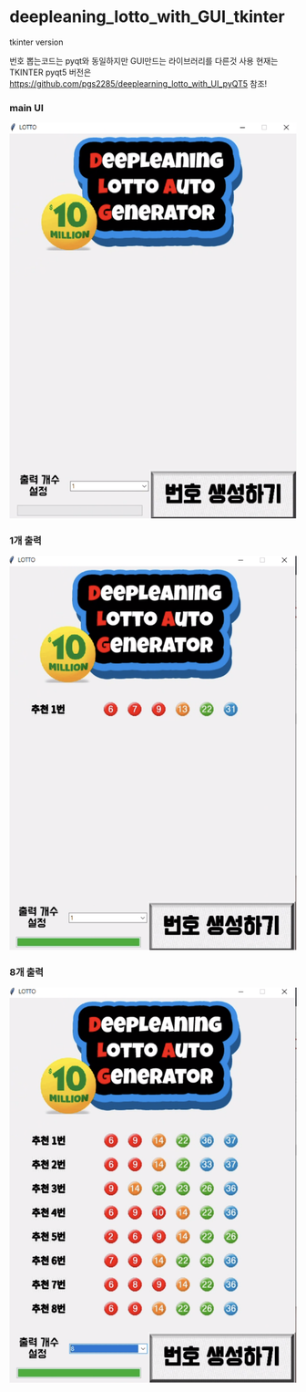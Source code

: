 # deepleaning_lotto_with_GUI_tkinter
tkinter version

번호 뽑는코드는 pyqt와 동일하지만 GUI만드는 라이브러리를 다른것 사용
현재는 TKINTER
pyqt5 버전은 https://github.com/pgs2285/deeplearning_lotto_with_UI_pyQT5 참조!

### main UI
![](mainui.png)

### 1개 출력
![](one.png)

### 8개 출력
![](eight.png)
